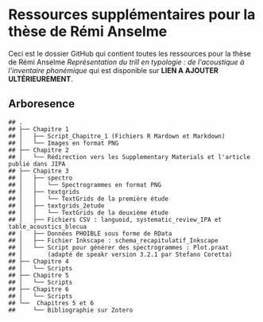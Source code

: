 Ressources supplémentaires pour la thèse de Rémi Anselme
================

Ceci est le dossier GitHub qui contient toutes les ressources pour la thèse de Rémi Anselme *Représentation du trill en typologie : de l'acoustique à l'inventaire phonémique* qui est disponible sur **LIEN A AJOUTER ULTÉRIEUREMENT**.


## Arboresence

    ## .
    ## ├── Chapitre 1
    ## │   ├── Script_Chapitre_1 (Fichiers R Mardown et Markdown)
    ## │   └── Images en format PNG
    ## ├── Chapitre 2
    ## │   └── Rédirection vers les Supplementary Materials et l'article publié dans JIPA
    ## ├── Chapitre 3
    ## │   ├── spectro  
    ## │   │   └── Spectrogrammes en format PNG
    ## │   ├── textgrids  
    ## │   │   └── TextGrids de la première étude 
    ## │   ├── textgrids_2etude  
    ## │   │   └── TextGrids de la deuxième étude
    ## │   ├── Fichiers CSV : languoid, systematic_review_IPA et table_acoustics_blecua
    ## │   ├── Données PHOIBLE sous forme de RData
    ## │   ├── Fichier Inkscape : schema_recapitulatif_Inkscape
    ## │   └── Script pour générer des spectrogrammes : Plot.praat
    ## │       (adapté de speakr version 3.2.1 par Stefano Coretta)
    ## ├── Chapitre 4
    ## │   └── Scripts
    ## ├── Chapitre 5
    ## │   └── Scripts
    ## ├── Chapitre 6
    ## │   └── Scripts
    ## └──  Chapitres 5 et 6
    ##     └── Bibliographie sur Zotero
    

